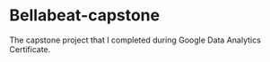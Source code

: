 # Bellabeat-capstone
The capstone project that I completed during Google Data Analytics Certificate.
